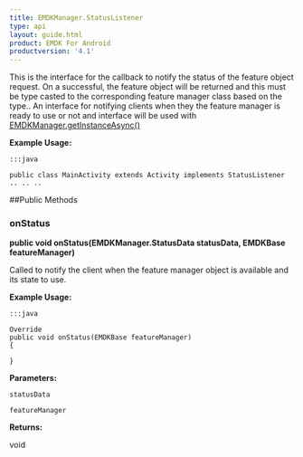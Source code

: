 ```yaml
---
title: EMDKManager.StatusListener
type: api
layout: guide.html
product: EMDK For Android
productversion: '4.1'
---
```



This is the interface for the callback to notify the status of the feature object request.
 On a successful, the feature object will be returned and this must be type casted to the 
 corresponding feature manager class based on the type..
 An interface for notifying clients when they the feature manager is ready to use or not
 and interface will be used with [ EMDKManager.getInstanceAsync()](../EMDKManager#getinstanceasync)
 
 

**Example Usage:**
	
	:::java
	
	public class MainActivity extends Activity implements StatusListener
	.. .. ..
	
	


##Public Methods

### onStatus

**public void onStatus(EMDKManager.StatusData statusData, EMDKBase featureManager)**

Called to notify the client when the feature manager object is available and its state to use.
 
 

**Example Usage:**
	
	:::java
	
	Override
	public void onStatus(EMDKBase featureManager)
	{
	
	}
	


**Parameters:**

`statusData`

`featureManager`

**Returns:**

void









